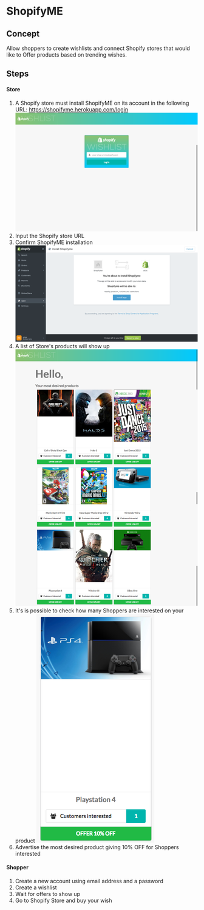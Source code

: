 # ShopifyME

## Concept

Allow shoppers to create wishlists and connect Shopify stores that would like to Offer products based on trending wishes.

## Steps

#### Store

1. A Shopify store must install ShopifyME on its account in the following URL: https://shopifyme.herokuapp.com/login
![login](https://raw.githubusercontent.com/paniko0/shopifyme/master/screenshots/1%20-%20login.png)
1. Input the Shopify store URL
1. Confirm ShopifyME installation
![login](https://raw.githubusercontent.com/paniko0/shopifyme/master/screenshots/2%20-%20Install%20APP.png)
1. A list of Store's products will show up
![products](https://raw.githubusercontent.com/paniko0/shopifyme/master/screenshots/3%20-%20Products%20desired.png)
1. It's is possible to check how many Shoppers are interested on your product
![offer](https://raw.githubusercontent.com/paniko0/shopifyme/master/screenshots/4%20-%20Offer.png)
1. Advertise the most desired product giving 10% OFF for Shoppers interested

#### Shopper

1. Create a new account using email address and a password
2. Create a wishlist
3. Wait for offers to show up
4. Go to Shopify Store and buy your wish
